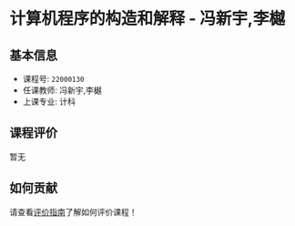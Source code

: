 # 计算机程序的构造和解释 - 冯新宇,李樾

## 基本信息

- 课程号: `22000130`
- 任课教师: 冯新宇,李樾
- 上课专业: 计科

## 课程评价

暂无

## 如何贡献

请查看[评价指南](../how-to-comment.md)了解如何评价课程！
